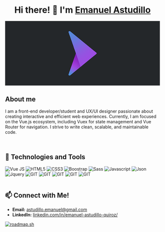 <div align="center">
<h1 align="center">Hi there! 👋 I'm <a href="">Emanuel Astudillo</a></h1>
</div>
<div align="center">
  <img src="/banner_logoema.png">
</div>


<h2>About me</h2>

<p>I am a front-end developer/student and UX/UI designer passionate about creating interactive and efficient web experiences. Currently, I am focused on the Vue.js ecosystem, including Vuex for state management and Vue Router for navigation. I strive to write clean, scalable, and maintainable code.</p>
<br>

<h2> 🚀 Technologies and Tools</h2>
<div class="d-flex g-3 flex-row flex-wrap g-3">
<img class="mx-2" alt="Vue JS" src="https://img.shields.io/badge/Vue.js-35495E?style=for-the-badge&logo=vue.js&logoColor=4FC08D" />
<img class="mx-2" alt="HTML5" src="https://img.shields.io/badge/HTML5-E34F26?style=for-the-badge&logo=html5&logoColor=white" /> 
<img class="mx-2" alt="CSS3" src="https://img.shields.io/badge/CSS3-1572B6?style=for-the-badge&logo=css3&logoColor=white" />
<img class="mx-2" alt="Boostrap" src="https://img.shields.io/badge/Bootstrap-563D7C?style=for-the-badge&logo=bootstrap&logoColor=white" /> 
<img class="mx-2" alt="Sass" src="https://img.shields.io/badge/Sass-CC6699?style=for-the-badge&logo=sass&logoColor=white" />
<img class="mx-2" alt="Javascript" src="https://img.shields.io/badge/JavaScript-323330?style=for-the-badge&logo=javascript&logoColor=F7DF1E" /> 
<img class="mx-2" alt="Json" src="https://img.shields.io/badge/json-5E5C5C?style=for-the-badge&logo=json&logoColor=white" />
<img class="mx-2" alt="Jquery" src="https://img.shields.io/badge/jQuery-0769AD?style=for-the-badge&logo=jquery&logoColor=white" />
<img class="mx-2" alt="GIT" src="https://img.shields.io/badge/GIT-E44C30?style=for-the-badge&logo=git&logoColor=white" />
<img class="mx-2" alt="GIT" src="https://img.shields.io/badge/Figma-F24E1E?style=for-the-badge&logo=figma&logoColor=white"/>
<img class="mx-2" alt="GIT" src="https://img.shields.io/badge/Photoshop-31A8FF?style=for-the-badge&logo=adobephotoshop&logoColor=white"/>
<img class="mx-2" alt="GIT" src="https://img.shields.io/badge/Premiere%20Pro-9999FF?style=for-the-badge&logo=adobepremierepro&logoColor=white"/>
<img class="mx-2" alt="GIT" src="https://img.shields.io/badge/Affter_Efects-9999FF?style=for-the-badge&logo=adobeaftereffects&logoColor=white"/>

</div>
<br>
<h2>📫 Connect with Me!</h2>

- **Email:** [astudillo.emanuel@gmail.com](mailto:emanuel.astudillo@gmail.com)
- **LinkedIn:** [linkedin.com/in/emanuel-astudillo-quiroz/](https://linkedin.com/in/emanuel-astudillo-quiroz/)


[![roadmap.sh](https://roadmap.sh/card/tall/679966bb1ee9a7b2d0bb2d01?variant=dark&roadmaps=frontend)](https://roadmap.sh)
